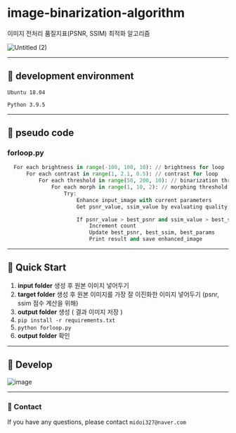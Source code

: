 # image-binarization-algorithm
이미지 전처리 품질지표(PSNR, SSIM) 최적화 알고리즘

![Untitled (2)](https://github.com/midoi327/image-preprocessing-algorithm/assets/50612011/1ac868cf-7766-4c9c-98f4-715c31c92824)

---
## 📌 development environment
```Ubuntu 18.04```

```Python 3.9.5```

---


## 📌 pseudo code
### forloop.py
```python
  For each brightness in range(-100, 100, 10): // brightness for loop
      For each contrast in range(1, 2.1, 0.5): // contrast for loop
          For each threshold in range(50, 200, 10): // binarization threshold for loop
              For each morph in range(1, 10, 2): // morphing threshold for loop
                  Try:
                      Enhance input_image with current parameters
                      Get psnr_value, ssim_value by evaluating quality against target image

                      If psnr_value > best_psnr and ssim_value > best_ssim:
                          Increment count
                          Update best_psnr, best_ssim, best_params
                          Print result and save enhanced_image

```


---

## 📌 Quick Start

1. **input folder** 생성 후 원본 이미지 넣어두기
2. **target folder** 생성 후 원본 이미지를 가장 잘 이진화한 이미지 넣어두기 (psnr, ssim 점수 계산을 위해)
3. **output folder** 생성 ( 결과 이미지 저장 )
4.  ``` pip install -r requirements.txt ```
5.  ``` python forloop.py ```
6. **output folder** 확인

---



## 📌 Develop
![image](https://github.com/midoi327/image-preprocessing-algorithm/assets/50612011/904ff269-48a4-4160-bd20-32c15a4fd49e)


---

### 📌 Contact

If you have any questions, please contact ```midoi327@naver.com```
